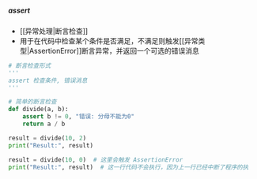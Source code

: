 ##### assert
- [[异常处理|断言检查]]
- 用于在代码中检查某个条件是否满足，不满足则触发[[异常类型|AssertionError]]断言异常，并返回一个可选的错误消息
```python
# 断言检查形式
'''
assert 检查条件, 错误消息
'''

# 简单的断言检查
def divide(a, b):
    assert b != 0, "错误: 分母不能为0"
    return a / b

result = divide(10, 2)
print("Result:", result)

result = divide(10, 0)  # 这里会触发 AssertionError
print("Result:", result)  # 这一行代码不会执行，因为上一行已经中断了程序的执
```